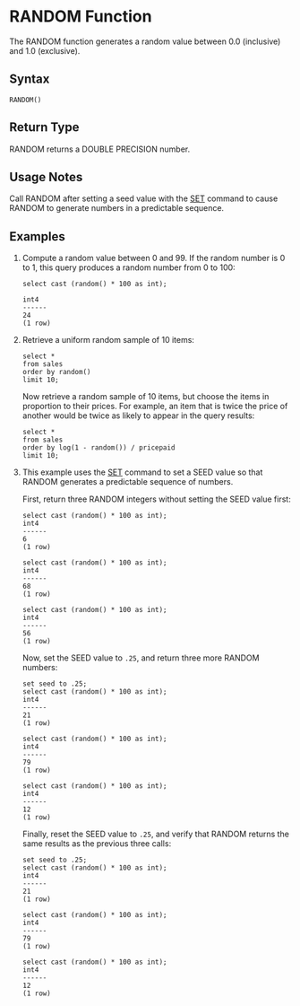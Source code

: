 # RANDOM Function<a name="r_RANDOM"></a>

The RANDOM function generates a random value between 0\.0 \(inclusive\) and 1\.0 \(exclusive\)\. 

## Syntax<a name="r_RANDOM-synopsis"></a>

```
RANDOM()
```

## Return Type<a name="r_RANDOM-return-type"></a>

RANDOM returns a DOUBLE PRECISION number\. 

## Usage Notes<a name="r_RANDOM_usage_notes"></a>

Call RANDOM after setting a seed value with the [SET](r_SET.md) command to cause RANDOM to generate numbers in a predictable sequence\. 

## Examples<a name="r_RANDOM-examples"></a>

1. Compute a random value between 0 and 99\. If the random number is 0 to 1, this query produces a random number from 0 to 100: 

   ```
   select cast (random() * 100 as int);
   
   int4
   ------
   24
   (1 row)
   ```

1. Retrieve a uniform random sample of 10 items:

   ```
   select * 
   from sales
   order by random()
   limit 10;
   ```

   Now retrieve a random sample of 10 items, but choose the items in proportion to their prices\. For example, an item that is twice the price of another would be twice as likely to appear in the query results:

   ```
   select * 
   from sales
   order by log(1 - random()) / pricepaid
   limit 10;
   ```

1. This example uses the [SET](r_SET.md) command to set a SEED value so that RANDOM generates a predictable sequence of numbers\. 

   First, return three RANDOM integers without setting the SEED value first: 

   ```
   select cast (random() * 100 as int);
   int4
   ------
   6
   (1 row)
   
   select cast (random() * 100 as int);
   int4
   ------
   68
   (1 row)
   
   select cast (random() * 100 as int);
   int4
   ------
   56
   (1 row)
   ```

   Now, set the SEED value to `.25`, and return three more RANDOM numbers: 

   ```
   set seed to .25;
   select cast (random() * 100 as int);
   int4
   ------
   21
   (1 row)
   
   select cast (random() * 100 as int);
   int4
   ------
   79
   (1 row)
   
   select cast (random() * 100 as int);
   int4
   ------
   12
   (1 row)
   ```

   Finally, reset the SEED value to `.25`, and verify that RANDOM returns the same results as the previous three calls: 

   ```
   set seed to .25;
   select cast (random() * 100 as int);
   int4
   ------
   21
   (1 row)
   
   select cast (random() * 100 as int);
   int4
   ------
   79
   (1 row)
   
   select cast (random() * 100 as int);
   int4
   ------
   12
   (1 row)
   ```